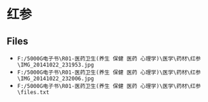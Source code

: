 # 红参

## Files

- `F:/5000G电子书\R01-医药卫生(养生 保健 医药 心理学)\医学\药材\红参\IMG_20141022_231953.jpg`
- `F:/5000G电子书\R01-医药卫生(养生 保健 医药 心理学)\医学\药材\红参\IMG_20141022_232006.jpg`
- `F:/5000G电子书\R01-医药卫生(养生 保健 医药 心理学)\医学\药材\红参\files.txt`
